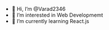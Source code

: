 - 👋 Hi, I’m @Varad2346
- 👀 I’m interested in Web Developmemt
- 🌱 I’m currently learning React.js


<!---
Varad2346/Varad2346 is a ✨ special ✨ repository because its `README.md` (this file) appears on your GitHub profile.
You can click the Preview link to take a look at your changes.
--->
